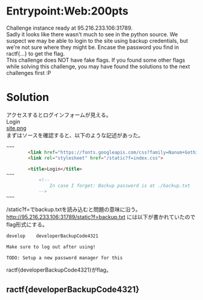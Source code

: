 # Entrypoint:Web:200pts
Challenge instance ready at 95.216.233.106:31789.  
Sadly it looks like there wasn't much to see in the python source. We suspect we may be able to login to the site using backup credentials, but we're not sure where they might be. Encase the password you find in ractf{...} to get the flag.  
This challenge does NOT have fake flags. If you found some other flags while solving this challenge, you may have found the solutions to the next challenges first :P  

# Solution
アクセスするとログインフォームが見える。  
Login  
[site.png](site/site.png)  
まずはソースを確認すると、以下のような記述があった。  
```html
~~~
        <link href="https://fonts.googleapis.com/css?family=Nanum+Gothic:400,700&display=swap" rel="stylesheet">
        <link rel="stylesheet" href="/static?f=index.css">

        <title>Login</title>
~~~
            <!--
                In case I forget: Backup password is at ./backup.txt
            -->
~~~
```
/static?f=でbackup.txtを読み込むと問題の意味に沿う。  
http://95.216.233.106:31789/static?f=backup.txt には以下が書かれていたのでflag形式にする。  
```text:backup.txt
develop    developerBackupCode4321

Make sure to log out after using!

TODO: Setup a new password manager for this
```
ractf{developerBackupCode4321}がflag。  

## ractf{developerBackupCode4321}